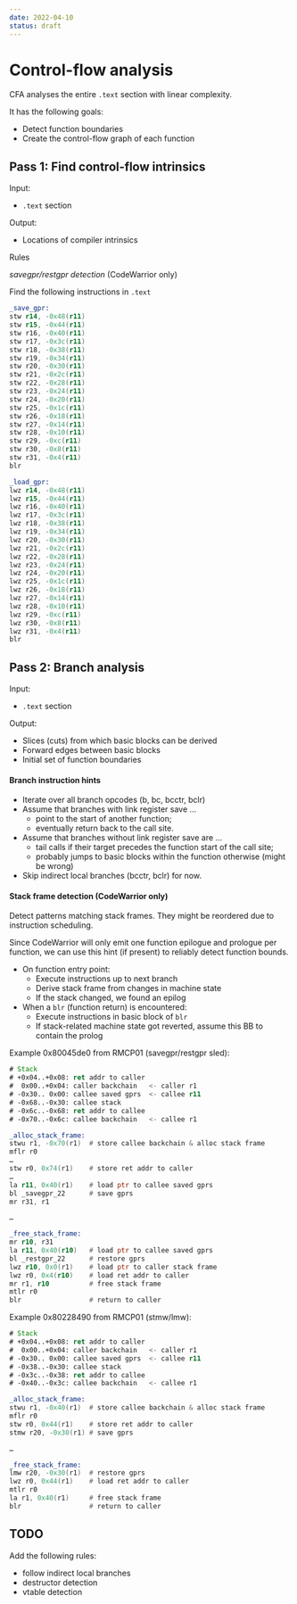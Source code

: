 ```yaml
---
date: 2022-04-10
status: draft
---
```


# Control-flow analysis

CFA analyses the entire `.text` section with linear complexity.

It has the following goals:
- Detect function boundaries
- Create the control-flow graph of each function

## Pass 1: Find control-flow intrinsics

Input:
- `.text` section

Output:
- Locations of compiler intrinsics

Rules

*savegpr/restgpr detection* (CodeWarrior only)

Find the following instructions in `.text`

```asm
_save_gpr:
stw r14, -0x48(r11)
stw r15, -0x44(r11)
stw r16, -0x40(r11)
stw r17, -0x3c(r11)
stw r18, -0x38(r11)
stw r19, -0x34(r11)
stw r20, -0x30(r11)
stw r21, -0x2c(r11)
stw r22, -0x28(r11)
stw r23, -0x24(r11)
stw r24, -0x20(r11)
stw r25, -0x1c(r11)
stw r26, -0x18(r11)
stw r27, -0x14(r11)
stw r28, -0x10(r11)
stw r29, -0xc(r11)
stw r30, -0x8(r11)
stw r31, -0x4(r11)
blr

_load_gpr:
lwz r14, -0x48(r11)
lwz r15, -0x44(r11)
lwz r16, -0x40(r11)
lwz r17, -0x3c(r11)
lwz r18, -0x38(r11)
lwz r19, -0x34(r11)
lwz r20, -0x30(r11)
lwz r21, -0x2c(r11)
lwz r22, -0x28(r11)
lwz r23, -0x24(r11)
lwz r24, -0x20(r11)
lwz r25, -0x1c(r11)
lwz r26, -0x18(r11)
lwz r27, -0x14(r11)
lwz r28, -0x10(r11)
lwz r29, -0xc(r11)
lwz r30, -0x8(r11)
lwz r31, -0x4(r11)
blr
```

## Pass 2: Branch analysis

Input:
- `.text` section

Output:
- Slices (cuts) from which basic blocks can be derived
- Forward edges between basic blocks
- Initial set of function boundaries

#### Branch instruction hints

- Iterate over all branch opcodes (b, bc, bcctr, bclr)
- Assume that branches with link register save …
  - point to the start of another function;
  - eventually return back to the call site.
- Assume that branches without link register save are …
  - tail calls if their target precedes the function start of the call site;
  - probably jumps to basic blocks within the function otherwise (might be wrong)
- Skip indirect local branches (bcctr, bclr) for now.

#### Stack frame detection (CodeWarrior only)

Detect patterns matching stack frames. They might be reordered due to instruction scheduling.

Since CodeWarrior will only emit one function epilogue and prologue per function,
we can use this hint (if present) to reliably detect function bounds.

- On function entry point:
  - Execute instructions up to next branch
  - Derive stack frame from changes in machine state
  - If the stack changed, we found an epilog
- When a `blr` (function return) is encountered:
  - Execute instructions in basic block of `blr`
  - If stack-related machine state got reverted, assume this BB to contain the prolog

Example 0x80045de0 from RMCP01 (savegpr/restgpr sled):

```asm
# Stack
# +0x04..+0x08: ret addr to caller
#  0x00..+0x04: caller backchain   <- caller r1
# -0x30.. 0x00: callee saved gprs  <- callee r11
# -0x68..-0x30: callee stack
# -0x6c..-0x68: ret addr to callee
# -0x70..-0x6c: callee backchain   <- callee r1

_alloc_stack_frame:
stwu r1, -0x70(r1)  # store callee backchain & alloc stack frame
mflr r0
…
stw r0, 0x74(r1)    # store ret addr to caller
…
la r11, 0x40(r1)    # load ptr to callee saved gprs
bl _savegpr_22      # save gprs
mr r31, r1

…

_free_stack_frame:
mr r10, r31
la r11, 0x40(r10)   # load ptr to callee saved gprs
bl _restgpr_22      # restore gprs
lwz r10, 0x0(r1)    # load ptr to caller stack frame
lwz r0, 0x4(r10)    # load ret addr to caller
mr r1, r10          # free stack frame
mtlr r0
blr                 # return to caller
```

Example 0x80228490 from RMCP01 (stmw/lmw):

```asm
# Stack
# +0x04..+0x08: ret addr to caller
#  0x00..+0x04: caller backchain   <- caller r1
# -0x30.. 0x00: callee saved gprs  <- callee r11
# -0x38..-0x30: callee stack
# -0x3c..-0x38: ret addr to callee
# -0x40..-0x3c: callee backchain   <- callee r1

_alloc_stack_frame:
stwu r1, -0x40(r1)  # store callee backchain & alloc stack frame
mflr r0
stw r0, 0x44(r1)    # store ret addr to caller
stmw r20, -0x30(r1) # save gprs

…

_free_stack_frame:
lmw r20, -0x30(r1)  # restore gprs
lwz r0, 0x44(r1)    # load ret addr to caller
mtlr r0
la r1, 0x40(r1)     # free stack frame
blr                 # return to caller
```

## TODO

Add the following rules:
- follow indirect local branches
- destructor detection
- vtable detection
